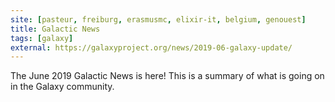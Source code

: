 ```yaml
---
site: [pasteur, freiburg, erasmusmc, elixir-it, belgium, genouest]
title: Galactic News
tags: [galaxy]
external: https://galaxyproject.org/news/2019-06-galaxy-update/
---
```


The June 2019 Galactic News is here! This is a summary of what is going on in the Galaxy community.